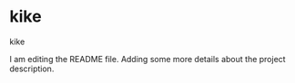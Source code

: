# kike
kike



I am editing the README file. Adding some more details about the project description.



